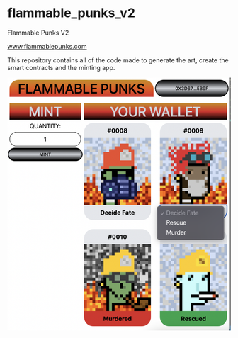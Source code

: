 # flammable_punks_v2
Flammable Punks V2

www.flammablepunks.com

This repository contains all of the code made to generate the art, create the smart contracts and the minting app.

![alt text](<https://github.com/mikexporter/flammable_punks_v2/blob/main/Dapp Demo.png?raw=true>)
